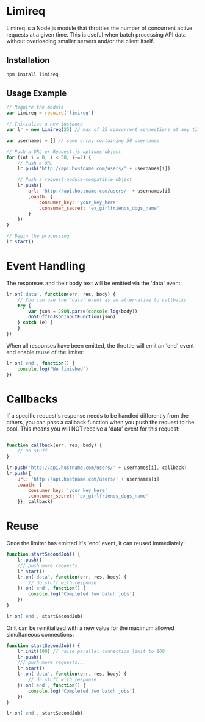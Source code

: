 # Limireq

Limireq is a Node.js module that throttles the number of concurrent active requests at a given time. This is useful when batch processing API data without overloading smaller servers and/or the client itself.

## Installation

```bash
npm install limireq
```

## Usage Example

```js
// Require the module
var Limireq = require('limireq')

// Initialize a new instance
var lr = new Limireq(25) // max of 25 concurrent connections at any time

var usernames = [] // some array containing 50 usernames

// Push a URL or Request.js options object
for (int i = 0; i < 50; i+=2) {
    // Push a URL
    lr.push('http://api.hostname.com/users/' + usernames[i])

    // Push a request-module-compatible object
    lr.push({
        url: 'http://api.hostname.com/users/' + usernames[i]
        ,oauth: {
            consumer_key: 'your_key_here'
            ,consumer_secret: 'ex_girlfriends_dogs_name'
        }
    })
}

// Begin the processing
lr.start()
```

# Event Handling

The responses and their body text will be emitted via the 'data' event:

```js
lr.on('data', function(err, res, body) {
    // You can use the 'data' event as an alternative to callbacks
    try {
        var json = JSON.parse(console.log(body))
        doStuffToJsonInputFunction(json)
    } catch (e) {
    }
})
```

When all responses have been emitted, the throttle will emit an 'end' event and enable reuse of the limiter:
```js
lr.on('end', function() {
    console.log('We finished')
})
```

# Callbacks

If a specific request's response needs to be handled differently from the others, you can pass a callback function when you push the request to the pool. This means you will NOT receive a 'data' event for this request:
```js

function callback(err, res, body) {
    // Do stuff
}

lr.push('http://api.hostname.com/users/' + usernames[i], callback)
lr.push({
    url: 'http://api.hostname.com/users/' + usernames[i]
    ,oauth: {
        consumer_key: 'your_key_here'
        ,consumer_secret: 'ex_girlfriends_dogs_name'
    }}, callback)
```

# Reuse

Once the limiter has emitted it's 'end' event, it can reused immediately:

```js
function startSecondJob() {
    lr.push()
    /// push more requests...
    lr.start()
    lr.on('data', function(err, res, body) {
        // do stuff with response
    }).on('end', function() {
        console.log('Completed two batch jobs')
    })
}

lr.on('end', startSecondJob)
```

Or it can be reinitialized with a new value for the maximum allowed simultaneous connections:

```js
function startSecondJob() {
    lr.init(100) // raise parallel connection limit to 100
    lr.push()
    /// push more requests...
    lr.start()
    lr.on('data', function(err, res, body) {
        // do stuff with response
    }).on('end', function() {
        console.log('Completed two batch jobs')
    })
}

lr.on('end', startSecondJob)
```